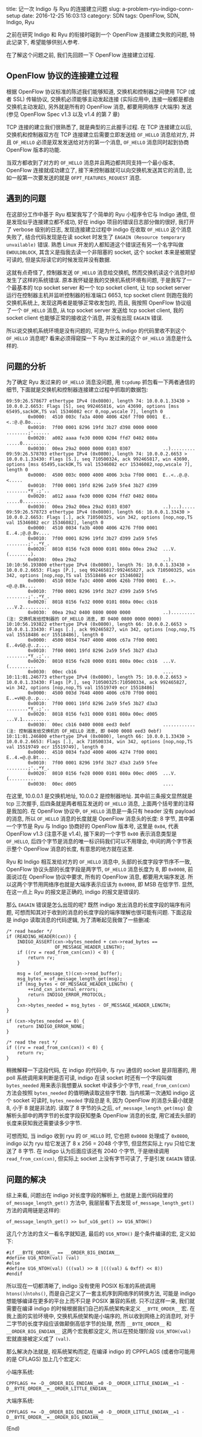 title: 记一次 Indigo 与 Ryu 的连接建立问题
slug: a-problem-ryu-indigo-conn-setup
date: 2016-12-25 16:03:13
category: SDN
tags: OpenFlow, SDN, Indigo, Ryu

之前在研究 Indigo 和 Ryu 的衔接时碰到一个 OpenFlow 连接建立失败的问题, 特此记录下, 希望能够供别人参考.

在了解这个问题之前, 我们先回顾一下 OpenFlow 连接建立过程.

## OpenFlow 协议的连接建立过程

根据 OpenFlow 协议标准的陈述我们能够知道, 交换机和控制器之间使用 TCP (或者 SSL) 传输协议, 交换机必须能够主动发起连接 (实际应用中, 连接一般都是都由交换机主动发起), 另外就是所有的 OpenFlow 消息, 都要用网络序 (大端序) 发送 (参见 OpenFlow Spec v1.3 以及 v1.4 的第 7 章)

TCP 连接的建立我们很熟悉了, 就是典型的三此握手过程. 在 TCP 连接建立以后, 交换机和控制器双方在 TCP 连接建立后需要立即发送给 `OF_HELLO` 消息给对方, 并且 `OF_HELLO` 必须是双发发送给对方的第一个消息, `OF_HELLO` 消息同时起到协商 OpenFlow 版本的功能.

当双方都收到了对方的 `OF_HELLO` 消息并且两边都共同支持一个最小版本, OpenFlow 连接就成功建立了, 接下来控制器就可以向交换机发送其它的消息, 比如一般第一次要发送的就是 `OFPT_FEATURES_REQUEST` 消息.

## 遇到的问题

在这部分工作中基于 Ryu 框架我写了个简单的 Ryu 小程序令它与 Indigo 通信, 但是发现似乎连接建立都不成功, 好在 indigo 项目的错误日志部分做的很好, 我打开了 verbose 级别的日志, 发现连接建立过程中 indigo 在收取 `OF_HELLO` 这个消息失败了, 结合代码发现是在读 socket 时发生了 `EAGAIN (Resource temporary unvailable)` 错误. 熟悉 Linux 开发的人都知道这个错误还有另一个名字叫做 `EWOULDBLOCK`, 其含义是指我去读一个非阻塞的 socket, 这个 socket 本来是被期望可读的, 但是实际读它的时候发现并没有数据.

这就有点奇怪了, 控制器发送 `OF_HELLO` 消息给交换机, 然而交换机读这个消息时却发生了这样的系统错误. 原本我怀疑是我的交换机系统环境有问题, 于是我写了一个最基本的 tcp socket server 和一个 tcp socket client, 让 tcp socket server 运行在控制器主机并监听控制器的标准端口 6653, tcp socket client 则跑在我的交换机系统上, 发现这两者是能够正常收发包的, 而且, 我按照 OpenFlow 协议组了一个 `OF_HELLO` 消息, 从 tcp socket server 发送给 tcp socket client, 我的 socket client 也能够正常的接收这个消息, 并没有出现 `EAGAIN` 错误.

所以说交换机系统环境是没有问题的, 可是为什么 indigo 的代码里收不到这个 `OF_HELLO` 消息呢? 看来必须得窥探一下 Ryu 发过来的这个 `OF_HELLO` 消息是什么样的.

## 问题的分析

为了确定 Ryu 发过来的 `OF_HELLO` 消息没问题, 用 `tcpdump` 抓包看一下两者通信的细节, 下面就是交换机和控制器连接建立过程中抓取的数据包:

```
09:59:26.578677 ethertype IPv4 (0x0800), length 74: 10.0.0.1.33430 > 10.0.0.2.6653: Flags [S], seq 992465816, win 43690, options [mss 65495,sackOK,TS val 15346082 ecr 0,nop,wscale 7], length 0
        0x0000:  4510 003c fa3a 4000 4006 426f 7f00 0001  E..<.:@.@.Bo....
        0x0010:  7f00 0001 8296 19fd 3b27 d398 0000 0000  ........;'......
        0x0020:  a002 aaaa fe30 0000 0204 ffd7 0402 080a  .....0..........
        0x0030:  00ea 29a2 0000 0000 0103 0307            ..).........
09:59:26.578703 ethertype IPv4 (0x0800), length 74: 10.0.0.2.6653 > 10.0.0.1.33430: Flags [S.], seq 710500324, ack 992465817, win 43690, options [mss 65495,sackOK,TS val 15346082 ecr 15346082,nop,wscale 7], length 0
        0x0000:  4500 003c 0000 4000 4006 3cba 7f00 0001  E..<..@.@.<.....
        0x0010:  7f00 0001 19fd 8296 2a59 5fe4 3b27 d399  ........*Y_.;'..
        0x0020:  a012 aaaa fe30 0000 0204 ffd7 0402 080a  .....0..........
        0x0030:  00ea 29a2 00ea 29a2 0103 0307            ..)...).....
09:59:26.578723 ethertype IPv4 (0x0800), length 66: 10.0.0.1.33430 > 10.0.0.2.6653: Flags [.], ack 710500325, win 342, options [nop,nop,TS val 15346082 ecr 15346082], length 0
        0x0000:  4510 0034 fa3b 4000 4006 4276 7f00 0001  E..4.;@.@.Bv....
        0x0010:  7f00 0001 8296 19fd 3b27 d399 2a59 5fe5  ........;'..*Y_.
        0x0020:  8010 0156 fe28 0000 0101 080a 00ea 29a2  ...V.(........).
        0x0030:  00ea 29a2                                ..).
10:10:56.193800 ethertype IPv4 (0x0800), length 76: 10.0.0.1.33430 > 10.0.0.2.6653: Flags [P.], seq 992465817:992465827, ack 710500325, win 342, options [nop,nop,TS val 15518486 ecr 15346082]
        0x0000:  4510 003e fa3c 4000 4006 426b 7f00 0001  E..>.<@.@.Bk....
        0x0010:  7f00 0001 8296 19fd 3b27 d399 2a59 5fe5  ........;'..*Y_.
        0x0020:  8018 0156 fe32 0000 0101 080a 00ec cb16  ...V.2..........
        0x0030:  00ea 29a2 0400 0800 0000 0000            ..).........                  (注: 交换机发给控制器的 OF_HELLO 消息, 即 0400 0800 0000 0000)
10:10:56.193822 ethertype IPv4 (0x0800), length 66: 10.0.0.2.6653 > 10.0.0.1.33430: Flags [.], ack 992465827, win 342, options [nop,nop,TS val 15518486 ecr 15518486], length 0
        0x0000:  4500 0034 7647 4000 4006 c67a 7f00 0001  E..4vG@.@..z....
        0x0010:  7f00 0001 19fd 8296 2a59 5fe5 3b27 d3a3  ........*Y_.;'..
        0x0020:  8010 0156 fe28 0000 0101 080a 00ec cb16  ...V.(..........
        0x0030:  00ec cb16                                ....
10:11:01.246773 ethertype IPv4 (0x0800), length 75: 10.0.0.2.6653 > 10.0.0.1.33430: Flags [P.], seq 710500325:710500334, ack 992465827, win 342, options [nop,nop,TS val 15519749 ecr 15518486]
        0x0000:  4500 003d 7648 4000 4006 c670 7f00 0001  E..=vH@.@..p....
        0x0010:  7f00 0001 19fd 8296 2a59 5fe5 3b27 d3a3  ........*Y_.;'..
        0x0020:  8018 0156 fe31 0000 0101 080a 00ec d005  ...V.1..........
        0x0030:  00ec cb16 0400 0008 eed3 0ebf            ............                  (注: 控制器发给交换机的 OF_HELLO 消息, 即 0400 0008 eed3 0ebf)
10:11:01.246800 ethertype IPv4 (0x0800), length 66: 10.0.0.1.33430 > 10.0.0.2.6653: Flags [.], ack 710500334, win 342, options [nop,nop,TS val 15519749 ecr 15519749], length 0
        0x0000:  4510 0034 fa3d 4000 4006 4274 7f00 0001  E..4.=@.@.Bt....
        0x0010:  7f00 0001 8296 19fd 3b27 d3a3 2a59 5fee  ........;'..*Y_.
        0x0020:  8010 0156 fe28 0000 0101 080a 00ec d005  ...V.(..........
        0x0030:  00ec d005                                ....
```

在这里, 10.0.0.1 是交换机地址, 10.0.0.2 是控制器地址. 其中前三条报文显然就是 tcp 三次握手, 后四条就是两者相互发送的 `OF_HELLO` 消息, 上面两个括号里的注释是我加的. 在 OpenFlow 协议中, `OF_HELLO` 消息是一条只有 header 没有 payload 的消息, 所以 `OF_HELLO` 消息的长度就是 OpenFlow 消息头的长度: 8 字节, 其中第一个字节是 Ryu 与 Indigo 协商好的 OpenFlow 版本号, 这里是 `0x04`, 代表 OpenFlow v1.3 (注意不是 v1.4), 接下来的一个字节 `0x00` 表示消息类型是 `OF_HELLO`, 后四个字节是消息的唯一标识码我们可以不用理会, 中间的两个字节表示整个 OpenFlow 消息的长度, 有意思的地方就在这里.

Ryu 和 Indigo 相互发给对方的 `OF_HELLO` 消息中, 头部的长度字段字节序不一致, OpenFlow 协议头部的长度字段是两字节, `OF_HELLO` 消息长度为 8, 即 `0x0008`, 前面说过在 OpenFlow 协议中要求, 所有的 OpenFlow 消息, 都要用大端序发送. 所以这两个字节用网络序也就是大端序表示应该为 `0x0008`, 即 MSB 在低字节. 显然, 在这一点上 Ryu 的报文是正确的, indigo 的报文是错误的.

那么 `EAGAIN` 错误是怎么出现的呢? 既然 indigo 发出消息的长度字段的端序有问题, 可想而知其对于收到的消息的长度字段的端序理解也很可能有问题. 下面这段是 indigo 读取消息的代码逻辑, 为了清晰起见我做了一些删减:

    /* read header */
    if (READING_HEADER(cxn)) {
        INDIGO_ASSERT(cxn->bytes_needed + cxn->read_bytes ==
                      OF_MESSAGE_HEADER_LENGTH);
        if ((rv = read_from_cxn(cxn)) < 0) {
            return rv;
        }

        msg = (of_message_t)(cxn->read_buffer);
        msg_bytes = of_message_length_get(msg);
        if (msg_bytes < OF_MESSAGE_HEADER_LENGTH) {
            ++ind_cxn_internal_errors;
            return INDIGO_ERROR_PROTOCOL;
        }
        cxn->bytes_needed = msg_bytes - OF_MESSAGE_HEADER_LENGTH;
    }

    if (cxn->bytes_needed == 0) {
        return INDIGO_ERROR_NONE;
    }

    /* read the rest */
    if ((rv = read_from_cxn(cxn)) < 0) {
        return rv;
    }

稍微解释一下这段代码, 在 indigo 的代码中, 与 ryu 通信的 socket 是非阻塞的, 用 poll 系统调用来判断是否可读, indigo 在读 socket 时还有一个字段叫做 `bytes_needed` 用来表示我想要从 socket 中读多少个字节, `read_from_cxn(cxn)` 方法会按照 `bytes_needed` 的值明确读取这些字节数. 当内核第一次通知 indigo 这个 socket 可读时, `bytes_needed` 字段总是 8, 因为 OpenFlow 的消息头最小就是 8, 小于 8 就是非法的. 读取了 8 字节的头之后, `of_message_length_get(msg)` 会解析头部中的两字节的长度字段获知整条 OpenFlow 消息的长度, 用它减去头部的长度来获知我还需要读多少字节.

可想而知, 当 indigo 收到 ryu 的 `OF_HELLO` 时, 它也把 `0x0008` 处理成了 `0x0800`, indigo 以为 ryu 给它发送了 8 x 256 = 2048 个字节, 但显然实际上 ryu 只给它发送了 8 字节. 在 indigo 认为后面应该还有 2040 个字节, 于是继续调用 `read_from_cxn(cxn)`, 但实际上 socket 上没有字节可读了, 于是引发 `EAGAIN` 错误. 

## 问题的解决

综上来看, 问题出在 indigo 对长度字段的解析上, 也就是上面代码段里的 `of_message_length_get()` 方法中, 我层层看下去发现 `of_message_length_get()` 方法的调用链是这样的:
 
    of_message_length_get() >> buf_u16_get() >> U16_NTOH()

这几个方法的含义一看名字就知道, 最后的 `U16_NTOH()` 是个条件编译的宏, 定义如下: 
 
    #if __BYTE_ORDER__ == __ORDER_BIG_ENDIAN__ 
    #define U16_NTOH(val) (val) 
    #else 
    #define U16_NTOH(val) (((val) >> 8 |(((val) & 0xff) << 8)) 
    #endif 

所以现在一切都清晰了, indigo 没有使用 POSIX 标准的系统调用 `htons()`/`ntohs()`, 而是自己定义了一套主机序到网络序的转换方法, 可能是 indigo 想能够编译在更多的平台上而不只是 POSIX 兼容的系统. 只不过这样一来, 我们就需要在编译 indigo 的时候根据我们自己的系统架构来定义 `__BYTE_ORDER__` 宏. 在我上面的实验环境中, 交换机系统架构是小端序的, 所以收到网络上的消息时, 对于二字节的长度字段应该做颠倒高低字节的处理, 然而 `__BYTE_ORDER__` 和 `__ORDER_BIG_ENDIAN__` 这两个宏我都没定义, 所以在预处理阶段 `U16_NTOH(val)` 宏就直接被定义成了 `(val)`.

那么解决办法就是, 视系统架构而定, 在编译 indigo 的 CPPFLAGS (或者你可能用的是 CFLAGS) 加上几个宏定义:

小端序系统:

    CPPFLAGS += -D__ORDER_BIG_ENDIAN__=0 -D__ORDER_LITTLE_ENDIAN__=1 -D__BYTE_ORDER__=__ORDER_LITTLE_ENDIAN__

大端序系统:

    CPPFLAGS += -D__ORDER_BIG_ENDIAN__=0 -D__ORDER_LITTLE_ENDIAN__=1 -D__BYTE_ORDER__=__ORDER_BIG_ENDIAN__

(End)

